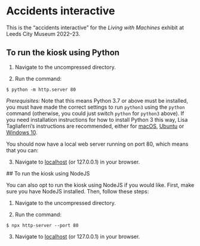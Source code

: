 # Accidents interactive

This is the “accidents interactive” for the _Living with Machines_ exhibit at Leeds City Museum 2022–23.

## To run the kiosk using Python

1. Navigate to the uncompressed directory.

2. Run the command:

```
$ python -m http.server 80
```

_Prerequisites:_ Note that this means Python 3.7 or above must be installed, you must have made the correct settings to run `python3` using the `python` command (otherwise, you could just switch `python` for `python3` above). If you need installation instructions for how to install Python 3 this way, Lisa Tagliaferri’s instructions are recommended, either for [macOS](https://www.digitalocean.com/community/tutorials/how-to-install-python-3-and-set-up-a-local-programming-environment-on-macos), [Ubuntu](https://www.digitalocean.com/community/tutorials/how-to-install-python-3-and-set-up-a-programming-environment-on-an-ubuntu-20-04-server) or [Windows 10](https://www.digitalocean.com/community/tutorials/how-to-install-python-3-and-set-up-a-local-programming-environment-on-windows-10).

You should now have a local web server running on port 80, which means that you can:

3. Navigate to [localhost](http://localhost) (or 127.0.0.1) in your browser.

## To run the kiosk using NodeJS

You can also opt to run the kiosk using NodeJS if you would like. First, make sure you have NodeJS installed. Then, follow these steps:

1. Navigate to the uncompressed directory.

2. Run the command:

```
$ npx http-server --port 80
```

3. Navigate to [localhost](http://localhost) (or 127.0.0.1) in your browser.